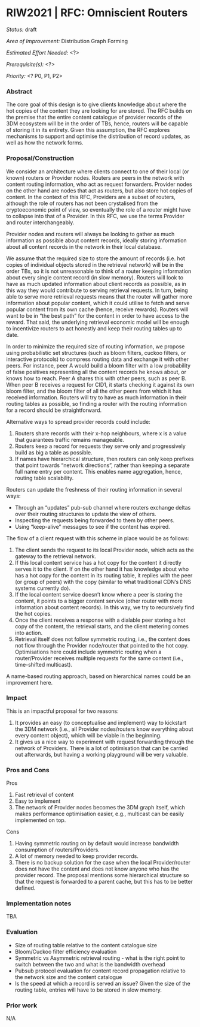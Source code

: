 # RIW2021 | RFC: Omniscient Routers

_Status:_ draft

_Area of Improvement:_ Distribution Graph Forming

_Estimated Effort Needed:_ <?>

_Prerequisite(s):_ <?>

_Priority:_ <? P0, P1, P2>

### Abstract

The core goal of this design is to give clients knowledge about where the hot copies of the content they are looking for are stored. The RFC builds on the premise that the entire content catalogue of provider records of the 3DM ecosystem will be in the order of TBs, hence, routers will be capable of storing it in its entirety. Given this assumption, the RFC explores mechanisms to support and optimise the distribution of record updates, as well as how the network forms.

### Proposal/Construction

We consider an architecture where clients connect to one of their local (or known) routers or Provider nodes. Routers are peers in the network with content routing information, who act as request forwarders. Provider nodes on the other hand are nodes that act as routers, but also store hot copies of content. In the context of this RFC, Providers are a subset of routers, although the role of routers has not been crystalised from the cryptoeconomic point of view, so eventually the role of a router might have to collapse into that of a Provider. In this RFC, we use the terms Provider and router interchangeably.

Provider nodes and routers will always be looking to gather as much information as possible about content records, ideally storing information about all content records in the network in their local database. 

We assume that the required size to store the amount of records (i.e. hot copies of individual objects stored in the retrieval network) will be in the order TBs, so it is not unreasonable to think of a router keeping information about every single content record (in slow memory). Routers will look to have as much updated information about client records as possible, as in this way they would contribute to serving retrieval requests. In turn, being able to serve more retrieval requests means that the router will gather more information about popular content, which it could utilise to fetch and serve popular content from its own cache (hence, receive rewards). Routers will want to be in “the best path” for the content in order to have access to the reward. That said, the underlying retrieval economic model will be enough to incentivize routers to act honestly and keep their routing tables up to date. 

In order to minimize the required size of routing information, we propose using probabilistic set structures (such as bloom filters, cuckoo filters, or interactive protocols) to compress routing data and exchange it with other peers. For instance, peer A would build a bloom filter with a low probability of false positives representing all the content records he knows about, or knows how to reach. Peer A shares this with other peers, such as peer B. When peer B receives a request for CID1, it starts checking it against its own bloom filter, and the bloom filter of all the other peers from which it has received information. Routers will try to have as much information in their routing tables as possible, so finding a router with the routing information for a record should be straightforward.

Alternative ways to spread provider records could include: 
1. Routers share records with their x-hop neighbours, where x is a value that guarantees traffic remains manageable.
2. Routers keep a record for requests they serve only and progressively build as big a table as possible.
3. If names have hierarchical structure, then routers can only keep prefixes that point towards “network directions”, rather than keeping a separate full name entry per content. This enables name aggregation, hence, routing table scalability.

Routers can update the freshness of their routing information in several ways:
- Through an “updates” pub-sub channel where routers exchange deltas over their routing structures to update the view of others.
- Inspecting the requests being forwarded to them by other peers.
- Using “keep-alive” messages to see if the content has expired.

The flow of a client request with this scheme in place would be as follows:
1. The client sends the request to its local Provider node, which acts as the gateway to the retrieval network.
2. If this local content service has a hot copy for the content it directly serves it to the client. If on the other hand it has knowledge about who has a hot copy for the content in its routing table, it replies with the peer (or group of peers) with the copy (similar to what traditional CDN’s DNS systems currently do).
3. If the local content service doesn’t know where a peer is storing the content, it points to a bigger content service (other router with more information about content records). In this way, we try to recursively find the hot copies. 
4. Once the client receives a response with a dialable peer storing a hot copy of the content, the retrieval starts, and the client metering comes into action.
5. Retrieval itself does not follow symmetric routing, i.e., the content does not flow through the Provider node/router that pointed to the hot copy. Optimisations here could include symmetric routing when a router/Provider receives multiple requests for the same content (i.e., time-shifted multicast).

A name-based routing approach, based on hierarchical names could be an improvement here.

### Impact

This is an impactful proposal for two reasons:
1. It provides an easy (to conceptualise and implement) way to kickstart the 3DM network (i.e., all Provider nodes/routers know everything about every content object), which will be viable in the beginning.
2. It gives us a nice way to experiment with request forwarding through the network of Providers. There is a lot of optimisation that can be carried out afterwards, but having a working playground will be very valuable.

### Pros and Cons

Pros
1. Fast retrieval of content
2. Easy to implement
3. The network of Provider nodes becomes the 3DM graph itself, which makes performance optimisation easier, e.g., multicast can be easily implemented on top.

Cons
1. Having symmetric routing on by default would increase bandwidth consumption of routers/Providers.
2. A lot of memory needed to keep provider records.
3. There is no backup solution for the case when the local Provider/router does not have the content and does not know anyone who has the provider record. The proposal mentions  some hierarchical structure so that the request is forwarded  to a parent cache, but this has to be better defined.

### Implementation notes

TBA

### Evaluation

- Size of routing table relative to the content catalogue size
- Bloom/Cuckoo filter efficiency evaluation
- Symmetric vs Asymmetric retrieval routing - what is the right point to switch between the two and what is the bandwidth overhead
- Pubsub protocol evaluation for content record propagation relative to the network size and the content catalogue
- Is the speed at which a record is served an issue? Given the size of the routing table, entries will have to be stored in slow memory.

### Prior work

N/A

